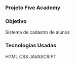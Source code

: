 ### Projeto Five Academy 

### Objetivo
Sistema de cadastro de alunos

### Tecnologias Usadas
HTML
CSS
JAVASCRIPT

